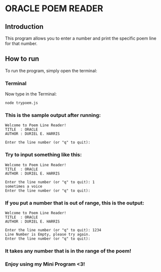# ORACLE POEM READER

## Introduction

This program allows you to enter a number and print the specific poem line for that number.

## How to run

To run the program, simply open the terminal:

### Terminal

Now type in the Terminal:

```
node trypoem.js
```

### This is the sample output after running:

```
Welcome to Poem Line Reader!
TITLE  : ORACLE
AUTHOR : DURIEL E. HARRIS

Enter the line number (or "q" to quit):
```

### Try to input something like this:

```
Welcome to Poem Line Reader!
TITLE  : ORACLE
AUTHOR : DURIEL E. HARRIS

Enter the line number (or "q" to quit): 1
sometimes a voice
Enter the line number (or "q" to quit):
```

### If you put a number that is out of range, this is the output:

```
Welcome to Poem Line Reader!
TITLE  : ORACLE
AUTHOR : DURIEL E. HARRIS

Enter the line number (or "q" to quit): 1234
Line Number is Empty, please try again.
Enter the line number (or "q" to quit):
```

### It takes any number that is in the range of the poem!

### Enjoy using my Mini Program <3!
